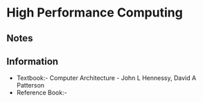 # High Performance Computing

## Notes

## Information
- Textbook:- Computer Architecture - John L Hennessy, David A Patterson
- Reference Book:-
